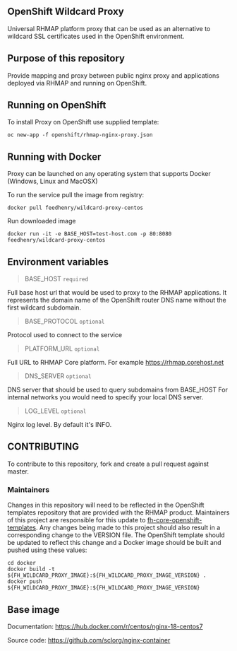 ## OpenShift Wildcard Proxy

Universal RHMAP platform proxy that can be used as an alternative to wildcard SSL certificates used in the OpenShift environment.

## Purpose of this repository

Provide mapping and proxy between public nginx proxy and
applications deployed via RHMAP and running on OpenShift.


## Running on OpenShift

To install Proxy on OpenShift use supplied template:

    oc new-app -f openshift/rhmap-nginx-proxy.json

## Running with Docker

Proxy can be launched on any operating system that supports Docker (Windows, Linux and MacOSX)

To run the service pull the image from registry:

    docker pull feedhenry/wildcard-proxy-centos

Run downloaded image

    docker run -it -e BASE_HOST=test-host.com -p 80:8080 feedhenry/wildcard-proxy-centos

## Environment variables

> BASE_HOST `required`

Full base host url that would be used to proxy to the RHMAP applications.
It represents the domain name of the OpenShift router DNS name without the first wildcard subdomain.

> BASE_PROTOCOL `optional`

Protocol used to connect to the service

> PLATFORM_URL `optional`

Full URL to RHMAP Core platform. For example https://rhmap.corehost.net

> DNS_SERVER `optional`

DNS server that should be used to query subdomains from BASE_HOST
For internal networks you would need to specify your local DNS server.

> LOG_LEVEL `optional`

Nginx log level. By default it's INFO.

## CONTRIBUTING

To contribute to this repository, fork and create a pull request against master.

### Maintainers

Changes in this repository will need to be reflected in the OpenShift templates repository that are provided with the RHMAP product. Maintainers of this project are responsible for this update to [fh-core-openshift-templates](https://github.com/fheng/fh-core-openshift-templates). Any changes being made to this project should also result in a corresponding change to the VERSION file. The OpenShift template should be updated to reflect this change and a Docker image should be built and pushed using these values:

```
cd docker
docker build -t ${FH_WILDCARD_PROXY_IMAGE}:${FH_WILDCARD_PROXY_IMAGE_VERSION} .
docker push ${FH_WILDCARD_PROXY_IMAGE}:${FH_WILDCARD_PROXY_IMAGE_VERSION}
```

## Base image

Documentation:
https://hub.docker.com/r/centos/nginx-18-centos7

Source code:
https://github.com/sclorg/nginx-container
